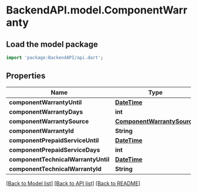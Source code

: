 # BackendAPI.model.ComponentWarranty

## Load the model package

```dart
import 'package:BackendAPI/api.dart';
```

## Properties

 Name                                | Type                                                      | Description | Notes      
-------------------------------------|-----------------------------------------------------------|-------------|------------
 **componentWarrantyUntil**          | [**DateTime**](DateTime.md)                               |             | [optional] 
 **componentWarrantyDays**           | **int**                                                   |             |
 **componentWarrantySource**         | [**ComponentWarrantySource**](ComponentWarrantySource.md) |             |
 **componentWarrantyId**             | **String**                                                |             | [optional] 
 **componentPrepaidServiceUntil**    | [**DateTime**](DateTime.md)                               |             | [optional] 
 **componentPrepaidServiceDays**     | **int**                                                   |             |
 **componentTechnicalWarrantyUntil** | [**DateTime**](DateTime.md)                               |             | [optional] 
 **componentTechnicalWarrantyId**    | **String**                                                |             | [optional] 

[[Back to Model list]](../README.md#documentation-for-models) [[Back to API list]](../README.md#documentation-for-api-endpoints) [[Back to README]](../README.md)


